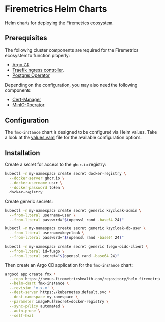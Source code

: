 # Firemetrics Helm Charts

Helm charts for deploying the Firemetrics ecosystem.

## Prerequisites

The following cluster components are required for the Firemetrics ecosystem to function properly:

- [Argo CD](https://argo-cd.readthedocs.io/en/stable/)
- [Traefik ingress controller](https://doc.traefik.io/traefik/getting-started/quick-start-with-kubernetes/).
- [Postgres Operator](https://github.com/zalando/postgres-operator/blob/master/docs/quickstart.md#deployment-options)

Depending on the configuration, you may also need the following components:

- [Cert-Manager](https://cert-manager.io/docs/installation/)
- [MinIO-Operator](https://artifacthub.io/packages/helm/minio-operator/operator)

## Configuration

The `fmx-instance` chart is designed to be configured via Helm values. Take a look at the [values.yaml](charts/fmx-instance/values.yaml) file for the available configuration options.

## Installation

Create a secret for access to the `ghcr.io` registry:

```bash
kubectl -n my-namespace create secret docker-registry \
  --docker-server ghcr.io \
  --docker-username user \
  --docker-password token \
  docker-registry
```

Create generic secrets:

```bash
kubectl -n my-namespace create secret generic keycloak-admin \
  --from-literal username=user \
  --from-literal password="$(openssl rand -base64 24)"

kubectl -n my-namespace create secret generic keycloak-db-user \
  --from-literal username=keycloak \
  --from-literal password="$(openssl rand -base64 24)"

kubectl -n my-namespace create secret generic fuego-oidc-client \
  --from-literal id=fuego \
  --from-literal secret="$(openssl rand -base64 24)"
```

Then create an Argo CD application for the `fmx-instance` chart:

```bash
argocd app create fmx \
  --repo https://nexus.firemetricshealth.com/repository/helm-firemetrics/ \
  --helm-chart fmx-instance \
  --revision 'x.x.x' \
  --dest-server https://kubernetes.default.svc \
  --dest-namespace my-namespace \
  --parameter imagePullSecret=docker-registry \
  --sync-policy automated \
  --auto-prune \
  --self-heal
```
